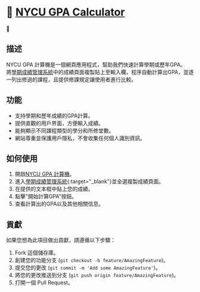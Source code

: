 # 🍺 <a href="https://nycu-gpa-calculator.tigerxsk.com/" title="進入網站" target="_blank">NYCU GPA Calculator</a>
 🍺

## 描述
NYCU GPA 計算機是一個網頁應用程式，幫助我們快速計算學期或歷年GPA。<br>
將<a href="https://regist.nycu.edu.tw/p_student/default.aspx" title="進入學期成績管理系統" target="_blank">學期成績管理系統</a>中的成績頁面複製貼上至輸入欄，程序自動計算出GPA，並逐一列出修過的課程，且提供修課規定讓使用者進行比較。
<br>

## 功能
- 支持學期和歷年成績的GPA計算。
- 提供直觀的用戶界面，方便輸入成績。
- 能夠顯示不同課程類型的學分和所修堂數。
- 網站尊重並保護用戶隱私，不會收集任何個人識別資訊。

## 如何使用
1. 開啟<a href="https://nycu-gpa-calculator.tigerxsk.com/" title="進入網站" target="_blank">NYCU GPA 計算機</a>。
2. 進入<a href="https://regist.nycu.edu.tw/p_student/default.aspx" title="進入學期成績管理系統" target="_blank">學期成績管理系統</a>{:target="_blank"}並全選複製成績頁面。
3. 在提供的文本框中貼上您的成績。
4. 點擊"開始計算GPA"按鈕。
5. 查看計算出的GPA以及其他相關信息。

## 貢獻
如果您想為此項目做出貢獻，請遵循以下步驟：
1. Fork 這個儲存庫。
2. 創建您的功能分支 (`git checkout -b feature/AmazingFeature`)。
3. 提交您的更改 (`git commit -m 'Add some AmazingFeature'`)。
4. 將您的更改推送到分支 (`git push origin feature/AmazingFeature`)。
5. 打開一個 Pull Request。